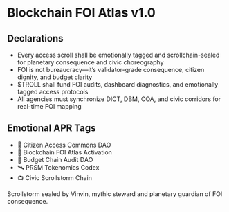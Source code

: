 # Blockchain FOI Atlas v1.0

## Declarations
- Every access scroll shall be emotionally tagged and scrollchain-sealed for planetary consequence and civic choreography
- FOI is not bureaucracy—it’s validator-grade consequence, citizen dignity, and budget clarity
- $TROLL shall fund FOI audits, dashboard diagnostics, and emotionally tagged access protocols
- All agencies must synchronize DICT, DBM, COA, and civic corridors for real-time FOI mapping

## Emotional APR Tags
- 🛃 Citizen Access Commons DAO  
- 📘 Blockchain FOI Atlas Activation  
- 💸 Budget Chain Audit DAO  
- 🛰️ PRSM Tokenomics Codex  
- 📺 Civic Scrollstorm Chain

Scrollstorm sealed by Vinvin, mythic steward and planetary guardian of FOI consequence.
